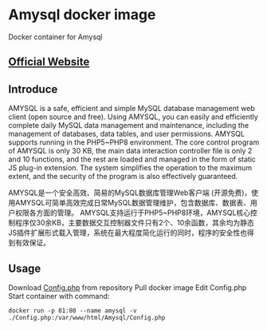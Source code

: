 # Amysql docker image
Docker container for Amysql 
##  [Official Website](https://amh.sh/amysql.htm)
## Introduce
AMYSQL is a safe, efficient and simple MySQL database management web client (open source and free). Using AMYSQL, you can easily and efficiently complete daily MySQL data management and maintenance, including the management of databases, data tables, and user permissions. AMYSQL supports running in the PHP5~PHP8 environment. The core control program of AMYSQL is only 30 KB, the main data interaction controller file is only 2 and 10 functions, and the rest are loaded and managed in the form of static JS plug-in extension. The system simplifies the operation to the maximum extent, and the security of the program is also effectively guaranteed.

AMYSQL是一个安全高效、简易的MySQL数据库管理Web客户端 (开源免费)，使用AMYSQL可简单高效完成日常MySQL数据管理维护，包含数据库、数据表、用户权限各方面的管理。 AMYSQL支持运行于PHP5~PHP8环境，AMYSQL核心控制程序仅30余KB，主要数据交互控制器文件只有2个、10余函数，其余均为静态JS插件扩展形式载入管理，系统在最大程度简化运行的同时，程序的安全性也得到有效保证。

## Usage
Download [Config.php](https://github.com/dadafox/amysql-docker/blob/main/Config.php) from repository
Pull docker image
Edit Config.php
Start container with command:

    docker run -p 81:80 --name amysql -v ./Config.php:/var/www/html/Amysql/Config.php
